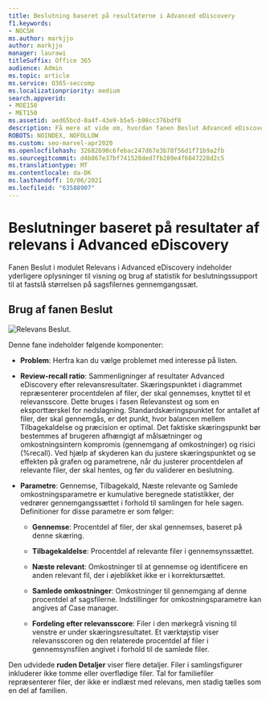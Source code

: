 ```yaml
---
title: Beslutning baseret på resultaterne i Advanced eDiscovery
f1.keywords:
- NOCSH
ms.author: markjjo
author: markjjo
manager: laurawi
titleSuffix: Office 365
audience: Admin
ms.topic: article
ms.service: O365-seccomp
ms.localizationpriority: medium
search.appverid:
- MOE150
- MET150
ms.assetid: aed65bcd-0a4f-43e9-b5e5-b98cc376bdf8
description: Få mere at vide om, hvordan fanen Beslut Advanced eDiscovery indeholder data, der kan hjælpe dig med at bestemme den korrekte størrelse på gennemsynssættet af sagsfiler.
ROBOTS: NOINDEX, NOFOLLOW
ms.custom: seo-marvel-apr2020
ms.openlocfilehash: 32682690c6febac247d67e3b78f56d1f71b9a2fb
ms.sourcegitcommit: d4b867e37bf741528ded7fb289e4f6847228d2c5
ms.translationtype: MT
ms.contentlocale: da-DK
ms.lasthandoff: 10/06/2021
ms.locfileid: "63588907"
---
```

# <a name="decisions-based-on-relevance-results-in-advanced-ediscovery"></a>Beslutninger baseret på resultater af relevans i Advanced eDiscovery
  
Fanen Beslut i modulet Relevans i Advanced eDiscovery indeholder yderligere oplysninger til visning og brug af statistik for beslutningssupport til at fastslå størrelsen på sagsfilernes gennemgangssæt.
  
## <a name="using-the-decide-tab"></a>Brug af fanen Beslut

![Relevans Beslut.](../media/f32fed89-f3b5-404a-90c7-ea25d2eb58a9.png)
  
Denne fane indeholder følgende komponenter:
  
- **Problem**: Herfra kan du vælge problemet med interesse på listen.

- **Review-recall ratio**: Sammenligninger af resultater Advanced eDiscovery efter relevansresultater. Skæringspunktet i diagrammet repræsenterer procentdelen af filer, der skal gennemses, knyttet til et relevansscore. Dette bruges i fasen Relevanstest og som en eksporttærskel for nedslagning. Standardskæringspunktet for antallet af filer, der skal gennemgås, er det punkt, hvor balancen mellem Tilbagekaldelse og præcision er optimal. Det faktiske skæringspunkt bør bestemmes af brugeren afhængigt af målsætninger og omkostningsintern kompromis (gennemgang af omkostninger) og risici (%recall). Ved hjælp af skyderen kan du justere skæringspunktet og se effekten på grafen og parametrene, når du justerer procentdelen af relevante filer, der skal hentes, og før du validerer en beslutning.

- **Parametre**: Gennemse, Tilbagekald, Næste relevante og Samlede omkostningsparametre er kumulative beregnede statistikker, der vedrører gennemgangssættet i forhold til samlingen for hele sagen. Definitioner for disse parametre er som følger:

  - **Gennemse**: Procentdel af filer, der skal gennemses, baseret på denne skæring.

  - **Tilbagekaldelse**: Procentdel af relevante filer i gennemsynssættet.

  - **Næste relevant**: Omkostninger til at gennemse og identificere en anden relevant fil, der i øjeblikket ikke er i korrektursættet.

  - **Samlede omkostninger**: Omkostninger til gennemgang af denne procentdel af sagsfilerne. Indstillinger for omkostningsparametre kan angives af Case manager.

  - **Fordeling efter relevansscore**: Filer i den mørkegrå visning til venstre er under skæringsresultatet. Et værktøjstip viser relevansscoren og den relaterede procentdel af filer i gennemsynsfilen angivet i forhold til de samlede filer.

Den udvidede **ruden Detaljer** viser flere detaljer. Filer i samlingsfigurer inkluderer ikke tomme eller overflødige filer. Tal for familiefiler repræsenterer filer, der ikke er indlæst med relevans, men stadig tælles som en del af familien.
